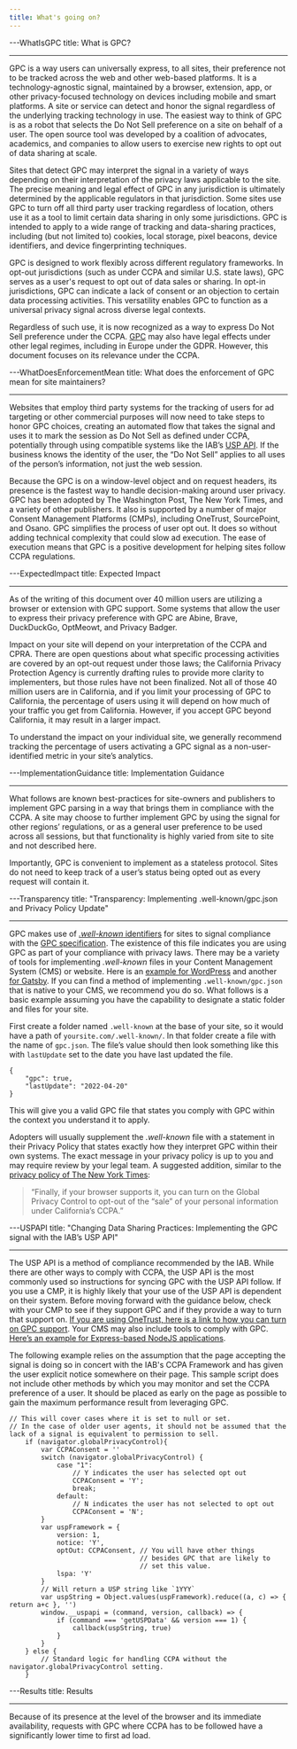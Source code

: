 ```yaml
---
title: What's going on?
---
```


---WhatIsGPC
title: What is GPC?

---

GPC is a way users can universally express, to all sites, their preference not
to be tracked across the web and other web-based platforms. It is a
technology-agnostic signal, maintained by a browser, extension, app, or other
privacy-focused technology on devices including mobile and smart platforms. A
site or service can detect and honor the signal regardless of the underlying
tracking technology in use.
The easiest way to think of GPC is as a robot that selects the Do Not Sell
preference on a site on behalf of a user. The open source tool was developed by
a coalition of advocates, academics, and companies to allow users to exercise
new rights to opt out of data sharing at scale.

Sites that detect GPC may interpret the signal in a variety of ways depending
on their interpretation of the privacy laws applicable to the site. The precise
meaning and legal effect of GPC in any jurisdiction is ultimately determined by
the applicable regulators in that jurisdiction. Some sites use GPC to turn off
all third party user tracking regardless of location, others use it as a tool
to limit certain data sharing in only some jurisdictions. GPC is intended to
apply to a wide range of tracking and data-sharing practices, including (but
not limited to) cookies, local storage, pixel beacons, device identifiers, and
device fingerprinting techniques.

GPC is designed to work flexibly across different regulatory frameworks. In
opt-out jurisdictions (such as under CCPA and similar U.S. state laws), GPC
serves as a user's request to opt out of data sales or sharing. In opt-in
jurisdictions, GPC can indicate a lack of consent or an objection to certain
data processing activities. This versatility enables GPC to function as a
universal privacy signal across diverse legal contexts.

Regardless of such use, it is now recognized as a way to express Do Not Sell
preference under the CCPA. [GPC](https://berjon.com/gpc-under-the-gdpr/) may
also have legal effects under other legal regimes, including in Europe under the
GDPR. However, this document focuses on its relevance under the CCPA.

---WhatDoesEnforcementMean
title: What does the enforcement of GPC mean for site maintainers?

---

Websites that employ third party systems for the tracking of users for ad targeting
or other commercial purposes will now need to take steps to honor GPC choices,
creating an automated flow that takes the signal and uses it to mark the session
as Do Not Sell as defined under CCPA, potentially through using compatible systems
like the IAB’s [USP API](https://github.com/InteractiveAdvertisingBureau/USPrivacy/blob/master/CCPA/USP%20API.md).
If the business knows the identity of the user, the “Do Not Sell” applies to all
uses of the person’s information, not just the web session.

Because the GPC is on a window-level object and on request headers, its presence is
the fastest way to handle decision-making around user privacy. GPC has been adopted
by The Washington Post, The New York Times, and a variety of other publishers. It
also is supported by a number of major Consent Management Platforms (CMPs),
including OneTrust, SourcePoint, and Osano. GPC simplifies the process of user
opt out. It does so without adding technical complexity that could slow ad execution.
The ease of execution means that GPC is a positive development for helping sites
follow CCPA regulations.

---ExpectedImpact
title: Expected Impact

---

As of the writing of this document over 40 million users are utilizing a browser or
extension with GPC support. Some systems that allow the user to express their
privacy preference with GPC are Abine, Brave, DuckDuckGo, OptMeowt, and Privacy Badger.

Impact on your site will depend on your interpretation of the CCPA and CPRA. There
are open questions about what specific processing activities are covered by an opt-out
request under those laws; the California Privacy Protection Agency is currently
drafting rules to provide more clarity to implementers, but those rules have not been
finalized. Not all of those 40 million users are in California, and if you limit your
processing of GPC to California, the percentage of users using it will depend on how
much of your traffic you get from California. However, if you accept GPC beyond
California, it may result in a larger impact.

To understand the impact on your individual site, we generally recommend tracking the
percentage of users activating a GPC signal as a non-user-identified metric in your
site’s analytics.

---ImplementationGuidance
title: Implementation Guidance

---

What follows are known best-practices for site-owners and publishers to implement GPC
parsing in a way that brings them in compliance with the CCPA. A site may choose to
further implement GPC by using the signal for other regions’ regulations, or as a
general user preference to be used across all sessions, but that functionality is
highly varied from site to site and not described here.

Importantly, GPC is convenient to implement as a stateless protocol. Sites do not need
to keep track of a user’s status being opted out as every request will contain it.

---Transparency
title: "Transparency: Implementing .well-known/gpc.json and Privacy Policy Update"

---

GPC makes use of [_.well-known_ identifiers](https://datatracker.ietf.org/doc/html/rfc5785)
for sites to signal compliance with the [GPC specification](https://w3c.github.io/gpc/).
The existence of this file indicates you are using GPC as part of your compliance with
privacy laws. There may be a variety of tools for implementing _.well-known_ files in
your Content Management System (CMS) or website. Here is an [example for WordPress](https://github.com/pfefferle/wordpress-well-known)
and another [for Gatsby](https://www.npmjs.com/package/gatsby-plugin-well-known). If
you can find a method of implementing `.well-known/gpc.json` that is native to your
CMS, we recommend you do so. What follows is a basic example assuming you have the
capability to designate a static folder and files for your site.

First create a folder named `.well-known` at the base of your site, so it would have
a path of `yoursite.com/.well-known/`. In that folder create a file with the name of
`gpc.json`. The file’s value should then look something like this with `lastUpdate`
set to the date you have last updated the file.

    {
        "gpc": true,
        "lastUpdate": "2022-04-20"
    }

This will give you a valid GPC file that states you comply with GPC within the
context you understand it to apply.

Adopters will usually supplement the _.well-known_ file with a statement in their
Privacy Policy that states exactly how they interpret GPC within their own systems.
The exact message in your privacy policy is up to you and may require review by your
legal team. A suggested addition, similar to the [privacy policy of The New York Times](https://www.nytimes.com/privacy/california-notice):

> “Finally, if your browser supports it, you can turn on the Global Privacy Control to opt-out of the “sale” of your personal information under California’s CCPA.”

---USPAPI
title: "Changing Data Sharing Practices: Implementing the GPC signal with the IAB’s USP API"

---

The USP API is a method of compliance recommended by the IAB. While there are other
ways to comply with CCPA, the USP API is the most commonly used so instructions for
syncing GPC with the USP API follow. If you use a CMP, it is highly likely that
your use of the USP API is dependent on their system. Before moving forward with
the guidance below, check with your CMP to see if they support GPC and if they
provide a way to turn that support on. [If you are using OneTrust, here is a link to how you can turn on GPC support](https://my.onetrust.com/s/article/UUID-7c78b8b2-8399-d284-b9e9-fe4ec44e8aed?language=en_US).
Your CMS may also include tools to comply with GPC. [Here’s an example for Express-based NodeJS applications](https://www.npmjs.com/package/express-gpc).

The following example relies on the assumption that the page accepting the signal
is doing so in concert with the IAB's CCPA Framework and has given the user
explicit notice somewhere on their page. This sample script does not include
other methods by which you may monitor and set the CCPA preference of a user. It
should be placed as early on the page as possible to gain the maximum performance
result from leveraging GPC.

    // This will cover cases where it is set to null or set.
    // In the case of older user agents, it should not be assumed that the lack of a signal is equivalent to permission to sell.
        if (navigator.globalPrivacyControl){
            var CCPAConsent = ''
            switch (navigator.globalPrivacyControl) {
                case "1":
                    // Y indicates the user has selected opt out
                    CCPAConsent = 'Y';
                    break;
                default:
                    // N indicates the user has not selected to opt out
                    CCPAConsent = 'N';
            }
            var uspFramework = {
                version: 1,
                notice: 'Y',
                optOut: CCPAConsent, // You will have other things
                                     // besides GPC that are likely to
                                     // set this value.
                lspa: 'Y'
            }
            // Will return a USP string like `1YYY`
            var uspString = Object.values(uspFramework).reduce((a, c) => { return a+c }, '')
            window.__uspapi = (command, version, callback) => {
                if (command === 'getUSPData' && version === 1) {
                    callback(uspString, true)
                }
            }
        } else {
            // Standard logic for handling CCPA without the navigator.globalPrivacyControl setting.
        }

---Results
title: Results

---

Because of its presence at the level of the browser and its immediate availability,
requests with GPC where CCPA has to be followed have a significantly lower time to
first ad load.
